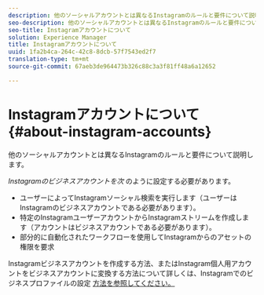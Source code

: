 ```yaml
---
description: 他のソーシャルアカウントとは異なるInstagramのルールと要件について説明します。
seo-description: 他のソーシャルアカウントとは異なるInstagramのルールと要件について説明します。
seo-title: Instagramアカウントについて
solution: Experience Manager
title: Instagramアカウントについて
uuid: 1fa2b4ca-264c-42c8-8dcb-57f7543ed2f7
translation-type: tm+mt
source-git-commit: 67aeb3de964473b326c88c3a3f81ff48a6a12652

---
```



# Instagramアカウントについて{#about-instagram-accounts}

他のソーシャルアカウントとは異なるInstagramのルールと要件について説明します。

*Instagramのビジネスアカウントを次* のように設定する必要があります。

* ユーザーによってInstagramソーシャル検索を実行します（ユーザーはInstagramのビジネスアカウントである必要があります）。
* 特定のInstagramユーザーアカウントからInstagramストリームを作成します（アカウントはビジネスアカウントである必要があります）。
* 部分的に自動化されたワークフローを使用してInstagramからのアセットの権限を要求

Instagramビジネスアカウントを作成する方法、またはInstagram個人用アカウントをビジネスアカウントに変換する方法について詳しくは、Instagramでのビジネスプロファイルの設定 [方法を参照してください。](https://www.facebook.com/help/502981923235522)
